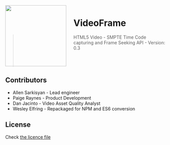 <img src="http://i.imgur.com/ahsHVk5.png" align="left" width="192px" height="192px"/>
<img align="left" width="0" height="192px" hspace="10"/>

# VideoFrame
> HTML5 Video - SMPTE Time Code capturing and Frame Seeking API - Version: 0.3
<br><br><br><br>

## Contributors
* Allen Sarkisyan - Lead engineer
* Paige Raynes - Product Development
* Dan Jacinto - Video Asset Quality Analyst
* Wesley Elfring - Repackaged for NPM and ES6 conversion

## License
Check [the licence file](LICENSE.md)
